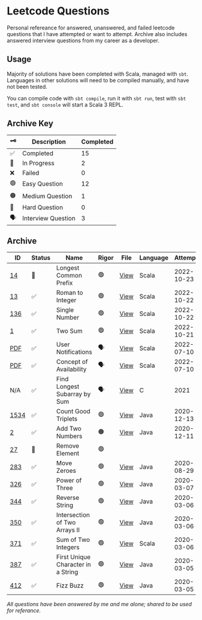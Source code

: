 # Leetcode Questions

Personal refereance for answered, unanswered, and failed leetcode questions that I have attempted or want to attempt.
Archive also includes answered interview questions from my career as a developer.

## Usage

Majority of solutions have been completed with Scala, managed with `sbt`.
Languages in other solutions will need to be compiled manually, and have not been tested.

You can compile code with `sbt compile`, run it with `sbt run`, test with `sbt test`, and `sbt console` will start a Scala 3 REPL.

## Archive Key

| :old_key:          | Description        | Completed |
| ------------------ | ------------------ | --------- |
| :white_check_mark: | Completed          | 15        |
| :construction:     | In Progress        | 2         |
| :x:                | Failed             | 0         |
| :green_circle:     | Easy Question      | 12        |
| :orange_circle:    | Medium Question    | 1         |
| :red_circle:       | Hard Question      | 0         |
| :speaking_head:    | Interview Question | 3         |

## Archive

| ID                                                                       | Status             | Name                               | Rigor           | File                                                                                                       | Language | Attempted  | Completed  |
| ------------------------------------------------------------------------ | ------------------ | ---------------------------------- | --------------- | ---------------------------------------------------------------------------------------------------------- | -------- | ---------- | ---------- |
| [14](https://leetcode.com/problems/longest-common-prefix/description/)   | :construction:     | Longest Common Prefix              | :green_circle:  | [View](src/main/scala/easy/LongestCommonPrefixSolution.scala)                                              | Scala    | 2022-10-23 |            |
| [13](https://leetcode.com/problems/roman-to-integer/)                    | :white_check_mark: | Roman to Integer                   | :green_circle:  | [View](src/main/scala/easy/RomanToIntegerSolution.scala)                                                   | Scala    | 2022-10-22 | 2022-10-22 |
| [136](https://leetcode.com/problems/single-number/)                      | :white_check_mark: | Single Number                      | :green_circle:  | [View](src/main/scala/easy/SingleNumberSolution.scala)                                                     | Scala    | 2022-10-22 | 2022-10-22 |
| [1](https://leetcode.com/problems/two-sum/)                              | :white_check_mark: | Two Sum                            | :green_circle:  | [View](src/main/scala/easy/TwoSumSolution.scala)                                                           | Scala    | 2022-10-21 | 2022-10-21 |
| [PDF](src/main/scala/interview/naturalTransformationsBV/questions.pdf)   | :white_check_mark:️ | User Notifications                 | :speaking_head: | [View](src/main/scala/interview/naturalTransformationsBV/src/main/scala/notifications/Notifications.scala) | Scala    | 2022-07-10 | 2022-07-10 |
| [PDF](src/main/scala/interview/naturalTransformationsBV/questions.pdf)   | :white_check_mark:️ | Concept of Availability            | :speaking_head: | [View](src/main/scala/interview/naturalTransformationsBV/src/main/scala/timeslots/TimeSlots.scala)         | Scala    | 2022-07-10 | 2022-07-10 |
| N/A                                                                      | :white_check_mark:️ | Find Longest Subarray by Sum       | :speaking_head: | [View](src/main/scala/interview/unknown/findLongestSubarrayBySum.c)                                        | C        | 2021       | 2021       |
| [1534](https://leetcode.com/problems/count-good-triplets/)               | :white_check_mark: | Count Good Triplets                | :green_circle:  | [View](src/main/scala/easy/CountGoodTriplets.java)                                                         | Java     | 2020-12-13 | 2020-12-18 |
| [2](https://leetcode.com/problems/add-two-numbers/)                      | :white_check_mark: | Add Two Numbers                    | :orange_circle: | [View](src/main/scala/medium/AddTwoNumbers.java)                                                           | Java     | 2020-12-11 | 2020-12-11 |
| [27](https://leetcode.com/problems/remove-element/)                      | :construction:     | Remove Element                     | :green_circle:  |                                                                                                            |          |            |            |
| [283](https://leetcode.com/problems/move-zeroes/)                        | :white_check_mark: | Move Zeroes                        | :green_circle:  | [View](src/main/scala/easy/MoveZeroes.java)                                                                | Java     | 2020-08-29 | 2020-08-29 |
| [326](https://leetcode.com/problems/power-of-three/)                     | :white_check_mark: | Power of Three                     | :green_circle:  | [View](src/main/scala/easy/PowerOfThree.java)                                                              | Java     | 2020-03-07 | 2020-03-07 |
| [344](https://leetcode.com/problems/reverse-string/)                     | :white_check_mark: | Reverse String                     | :green_circle:  | [View](src/main/scala/easy/ReverseString.java)                                                             | Java     | 2020-03-06 | 2020-03-06 |
| [350](https://leetcode.com/problems/intersection-of-two-arrays-ii/)      | :white_check_mark: | Intersection of Two Arrays II      | :green_circle:  | [View](src/main/scala/easy/IntersectionOfArraysII.java)                                                    | Java     | 2020-03-06 | 2020-03-06 |
| [371](https://leetcode.com/problems/sum-of-two-integers/)                | :white_check_mark:️ | Sum of Two Integers                | :green_circle:  | [View](src/main/scala/easy/SumOfTwoIntegersSolution.scala)                                                 | Scala    | 2020-03-06 | 2022-10-21 |
| [387](https://leetcode.com/problems/first-unique-character-in-a-string/) | :white_check_mark: | First Unique Character in a String | :green_circle:  | [View](src/main/scala/easy/FirstUniqueCharInString.java)                                                   | Java     | 2020-03-05 | 2020-03-05 |
| [412](https://leetcode.com/problems/fizz-buzz/)                          | :white_check_mark: | Fizz Buzz                          | :green_circle:  | [View](src/main/scala/easy/Fizzbuzz.java)                                                                  | Java     | 2020-03-05 | 2020-03-05 |

_All questions have been answered by me and me alone; shared to be used for referance._
